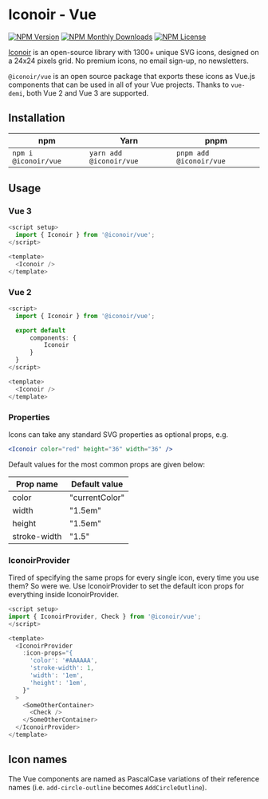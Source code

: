 # Iconoir - Vue

[![NPM Version](https://img.shields.io/npm/v/@iconoir/vue?style=flat-square)](https://www.npmjs.com/package/@iconoir/vue)
[![NPM Monthly Downloads](https://img.shields.io/npm/dm/@iconoir/vue?style=flat-square)](https://www.npmjs.com/package/@iconoir/vue)
[![NPM License](https://img.shields.io/npm/l/@iconoir/vue?style=flat-square)](https://github.com/iconoir-icons/iconoir/blob/main/packages/iconoir-vue/LICENSE)

[Iconoir](https://iconoir.com/) is an open-source library with 1300+ unique SVG icons, designed on a 24x24 pixels grid. No premium icons, no email sign-up, no newsletters.

`@iconoir/vue` is an open source package that exports these icons as Vue.js components that can be used in all of your Vue projects. Thanks to `vue-demi`, both Vue 2 and Vue 3 are supported.

## Installation

| npm                  | Yarn                    | pnpm                    |
| -------------------- | ----------------------- | ----------------------- |
| `npm i @iconoir/vue` | `yarn add @iconoir/vue` | `pnpm add @iconoir/vue` |

## Usage

### Vue 3

```js
<script setup>
  import { Iconoir } from '@iconoir/vue';
</script>

<template>
  <Iconoir />
</template>
```

### Vue 2

```js
<script>
  import { Iconoir } from '@iconoir/vue';

  export default
      components: {
          Iconoir
      }
  }
</script>

<template>
  <Iconoir />
</template>
```

### Properties

Icons can take any standard SVG properties as optional props, e.g.

```jsx
<Iconoir color="red" height="36" width="36" />
```

Default values for the most common props are given below:

| Prop name    | Default value  |
| ------------ | -------------- |
| color        | "currentColor" |
| width        | "1.5em"        |
| height       | "1.5em"        |
| stroke-width | "1.5"          |

### IconoirProvider

Tired of specifying the same props for every single icon, every time you use them? So were we. Use IconoirProvider to set the default icon props for everything inside IconoirProvider.

```js
<script setup>
import { IconoirProvider, Check } from '@iconoir/vue';
</script>

<template>
  <IconoirProvider
    :icon-props="{
      'color': '#AAAAAA',
      'stroke-width': 1,
      'width': '1em',
      'height': '1em',
    }"
  >
    <SomeOtherContainer>
      <Check />
    </SomeOtherContainer>
  </IconoirProvider>
</template>
```

## Icon names

The Vue components are named as PascalCase variations of their reference names (i.e. `add-circle-outline` becomes `AddCircleOutline`).

<SuggestLibrary />

